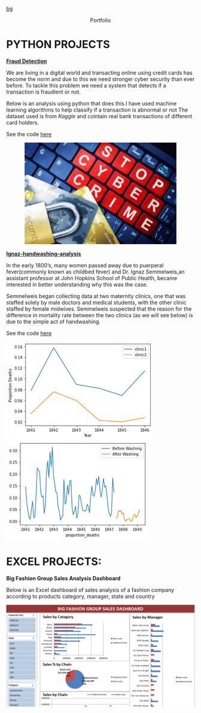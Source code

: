 [bg](red)
<p align="center">
    Portfolio
</p>

# PYTHON PROJECTS
                                                              
[**Fraud Detection**](https://github.com/karennjoki/FRAUD_DETECTION/blob/main/My%20project_fraud%20detection.ipynb)
 
We are living in a digital world and transacting online using credit cards has become the norm and due to this we need stronger cyber security than ever before.
To tackle this problem we need a system that detects if a transaction is fraudlent or not.

Below is an analysis using python that does this.I have used machine learning algorithms to help classify if a transaction is abnormal or not
The dataset used is from *Kaggle* and cointain real bank transactions of different card holders.

See the code [here](https://github.com/karennjoki/FRAUD_DETECTION/blob/main/My%20project_fraud%20detection.ipynb)

<p align="center">
 <img src="images/credit%20card2.jpg" />
 </p>
                           


[**Ignaz-handwashing-analysis**](https://github.com/karennjoki/Ignaz-handwashing-analysis/blob/main/Ignaz%20Handwashing%20Project-checkpoint.ipynb)

In the early 1800’s, many women passed away due to puerperal fever(commonly known as childbed fever) and Dr. Ignaz Semmelweis,an assistant professor at John Hopkins School of Public Health, became interested in better understanding why this was the case.

Semmelweis began collecting data at two maternity clinics, one that was staffed solely by male doctors and medical students, with the other clinic staffed by female midwives. Semmelweis suspected that the reason for the difference in mortality rate between the two clinics (as we will see below) is due to the simple act of handwashing.

See the code [here](https://github.com/karennjoki/Ignaz-handwashing-analysis/blob/main/Ignaz%20Handwashing%20Project-checkpoint.ipynb)

![](images/clinic%20img1.png)![](images/clinic%20img3.png)

# EXCEL PROJECTS:

**Big Fashion Group Sales Analysis Dashboard**

Below is an Excel dashboard of sales analysis of a fashion company according to products category, manager, state and country

![](images/Big%20Fashion%20Sales%20Analysis%20Dashboard.PNG)
